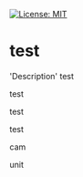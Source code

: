 
  [![License: MIT](https://img.shields.io/badge/License-MIT-yellow.svg)](https://opensource.org/licenses/MIT)

  # test 
  'Description'
  test

  test

  test

  test

  cam

  unit


  

